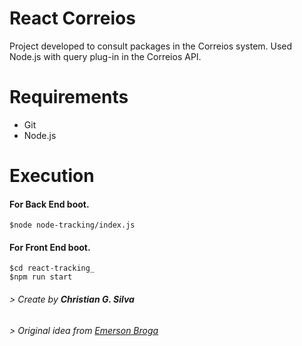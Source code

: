 # React Correios

Project developed to consult packages in the Correios system.
Used Node.js with query plug-in in the Correios API.

# Requirements

- Git
- Node.js

# Execution

#### For Back End boot.
```
$node node-tracking/index.js
```

#### For Front End boot.
```
$cd react-tracking_
$npm run start
```

###### > Create by <b>Christian G. Silva</b>

###### > Original idea from [Emerson Broga](https://www.youtube.com/channel/UC29n3f6JhwqtD-kCJi_BwoA)
